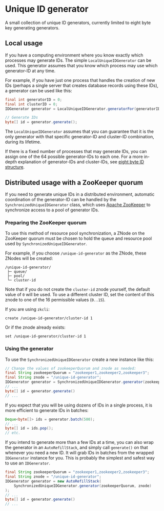 Unique ID generator
===================

A small collection of unique ID generators, currently limited to eight byte key generating
generators.

## Local usage

If you have a computing environment where you know exactly which processes may generate IDs.
The simple `LocalUniqueIDGenerator` can be used. This generator assumes that you know which
process may use which generator-ID at any time.

For example, if you have just one process that handles the creation of new IDs (perhaps a
single server that creates database records using these IDs), a generator can be used like
this:

```java
final int generatorID = 0;
final int clusterID = 0;
IDGenerator generator = LocalUniqueIDGenerator.generatorFor(generatorID, clusterID);

// Generate IDs
byte[] id = generator.generate();
```

The `LocalUniqueIDGenerator` assumes that you can guarantee that it is the only generator
with that specific generator-ID and cluster-ID combination, during its lifetime.

If there is a fixed number of processes that may generate IDs, you can assign one of the
64 possible generator-IDs to each one. For a more in-depth explanation of generator-IDs
and cluster-IDs, see [eight byte ID structure](doc/eight-byte-id-structure.md).

## Distributed usage with a ZooKeeper quorum

If you need to generate unique IDs in a distributed environment, automatic coordination of
the generator-ID can be handled by the `SynchronizedUniqueIDGenerator` class, which uses
[Apache ZooKeeper](http://zookeeper.apache.org/) to synchronize access to a pool of
generator IDs.

### Preparing the ZooKeeper quorum

To use this method of resource pool synchronization, a ZNode on the ZooKeeper quorum must
be chosen to hold the queue and resource pool used by `SynchronizedUniqueIDGenerator`.

For example, if you choose `/unique-id-generator` as the ZNode, these ZNodes will be
created:

```
/unique-id-generator/
 ├─ queue/
 ├─ pool/
 └─ cluster-id
```

Note that if you do not create the `cluster-id` znode yourself, the default value of `0`
will be used. To use a different cluster ID, set the content of this znode to one of the
16 permissible values (`0..15`).

If you are using `zkcli`:

```
create /unique-id-generator/cluster-id 1
```
Or if the znode already exists:
```
set /unique-id-generator/cluster-id 1
```

### Using the generator

To use the `SynchronizedUniqueIDGenerator` create a new instance like this:

```java
// Change the values of zookeeperQuorum and znode as needed:
final String zookeeperQuorum = "zookeeper1,zookeeper2,zookeeper3";
final String znode = "/unique-id-generator";
IDGenerator generator = SynchronizedUniqueIDGenerator.generator(zookeeperQuorum, znode);
// ...
byte[] id = generator.generate()
// ...
```

If you expect that you will be using dozens of IDs in a single process, it is more
efficient to generate IDs in batches:

```java
Deque<byte[]> ids = generator.batch(500);
// ...
byte[] id = ids.pop();
// etc.
```

If you intend to generate more than a few IDs at a time, you can also wrap the generator in
an `AutoRefillStack`, and simply call `generate()` on that whenever you need a new ID.
It will grab IDs in batches from the wrapped `IDGenerator` instance for you. This is
probably the simplest and safest way to use an `IDGenerator`.

```java
final String zookeeperQuorum = "zookeeper1,zookeeper2,zookeeper3";
final String znode = "/unique-id-generator";
IDGenerator generator = new AutoRefillStack(
    SynchronizedUniqueIDGenerator.generator(zookeeperQuorum, znode)
);
// ...
byte[] id = generator.generate()
// ...
```
